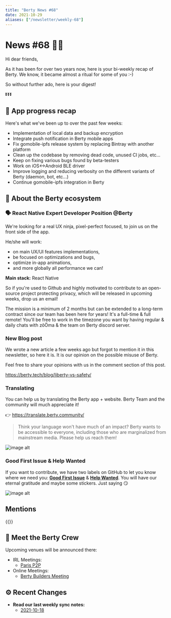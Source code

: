 ```yaml
---
title: "Berty News #68"
date: 2021-10-29
aliases: ["/newsletter/weekly-68"]
---
```


# News #68 🎃👻

Hi dear friends, 

As it has been for over two years now, here is your bi-weekly recap of Berty. We know, it became almost a ritual for some of you :-) 

So without further ado, here is your digest!


⏬⏬⏬


## 📱 App progress recap

Here's what we've been up to over the past few weeks: 
* Implementation of local data and backup encryption
* Integrate push notification in Berty mobile apps
* Fix gomobile-ipfs release system by replacing Bintray with another platform
* Clean up the codebase by removing dead code, unused CI jobs, etc...
* Keep on fixing various bugs found by beta-testers
* Work on iOS<->Android BLE driver
* Improve logging and reducing verbosity on the different variants of Berty (daemon, bot, etc...)
* Continue gomobile-ipfs integration in Berty


## 🚀 About the Berty ecosystem
 

### 🗣️ React Native Expert Developer Position @Berty


We're looking for a real UX ninja, pixel-perfect focused, to join us on the front side of the app.

He/she will work:
* on main UX/UI features implementations,
* be focused on optimizations and bugs,
* optimize in-app animations,
*  and more globally all performance we can!


**Main stack:** 
React Native

So if you're used to Github and highly motivated to contribute to an open-source project protecting privacy, which will be released in upcoming weeks, drop us an email! 

The mission is a minimum of 2 months but can be extended to a long-term contract since our team has been here for years! It's a full-time & full remote!  You'll be free to work in the timezone you want by having regular & daily chats with zôÖma & the team on Berty discord server.




### New Blog post

We wrote a new article a few weeks ago but forgot to mention it in this newsletter, so here it is. It is our opinion on the possible misuse of Berty. 

Feel free to share your opinions with us in the comment section of this post. 

https://berty.tech/blog/liberty-vs-safety/





### Translating 

You can help us by translating the Berty app + website. Berty Team and the community will much appreciate it! 

👉 https://translate.berty.community/  

> Think your language won't have much of an impact? Berty wants to be accessible to everyone, including those who are marginalized from mainstream media. Please help us reach them!

![image alt](https://media.giphy.com/media/26BRDvCpnEukGhmHC/giphy.gif)

### Good First Issue & Help Wanted

If you want to contribute, we have two labels on GitHub to let you know where we need you: [**Good First Issue**](https://github.com/issues?q=is%3Aissue+is%3Aopen+org%3Aberty+label%3A%22good+first+issue%22+sort%3Aupdated-desc) & [**Help Wanted**](https://github.com/issues?q=is%3Aissue+is%3Aopen+org%3Aberty+label%3A%22help+wanted%22+sort%3Aupdated-desc+). You will have our eternal gratitude and maybe some stickers. Just saying 😏

![image alt](https://media.giphy.com/media/14jQC2AONxNBHq/giphy.gif)

## Mentions


{{<tweet id="1453384227219668999">}}



## 🎉 Meet the Berty Crew

Upcoming venues will be announced there:

* IRL Meetings: 
    * [Paris P2P](https://p2p.paris/)
* Online Meetings:
    * [Berty Builders Meeting](https://www.meetup.com/berty-hq/)

## ⚙️ Recent Changes

* **Read our last weekly sync notes:**
    * [2021-10-18](https://github.com/berty/community/blob/master/meeting-notes/2021/Q4/10-18--staff-team-weekly-sync.md)

